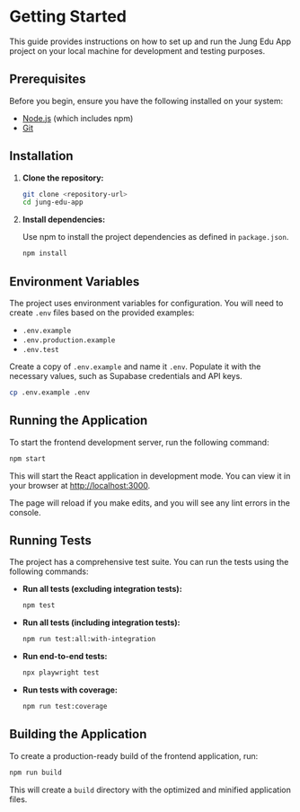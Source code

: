 # Getting Started

This guide provides instructions on how to set up and run the Jung Edu App project on your local machine for development and testing purposes.

## Prerequisites

Before you begin, ensure you have the following installed on your system:

*   [Node.js](https://nodejs.org/) (which includes npm)
*   [Git](https://git-scm.com/)

## Installation

1.  **Clone the repository:**

    ```bash
    git clone <repository-url>
    cd jung-edu-app
    ```

2.  **Install dependencies:**

    Use npm to install the project dependencies as defined in `package.json`.

    ```bash
    npm install
    ```

## Environment Variables

The project uses environment variables for configuration. You will need to create `.env` files based on the provided examples:

*   `.env.example`
*   `.env.production.example`
*   `.env.test`

Create a copy of `.env.example` and name it `.env`. Populate it with the necessary values, such as Supabase credentials and API keys.

```bash
cp .env.example .env
```

## Running the Application

To start the frontend development server, run the following command:

```bash
npm start
```

This will start the React application in development mode. You can view it in your browser at [http://localhost:3000](http://localhost:3000).

The page will reload if you make edits, and you will see any lint errors in the console.

## Running Tests

The project has a comprehensive test suite. You can run the tests using the following commands:

*   **Run all tests (excluding integration tests):**

    ```bash
    npm test
    ```

*   **Run all tests (including integration tests):**

    ```bash
    npm run test:all:with-integration
    ```

*   **Run end-to-end tests:**

    ```bash
    npx playwright test
    ```

*   **Run tests with coverage:**

    ```bash
    npm run test:coverage
    ```

## Building the Application

To create a production-ready build of the frontend application, run:

```bash
npm run build
```

This will create a `build` directory with the optimized and minified application files.
